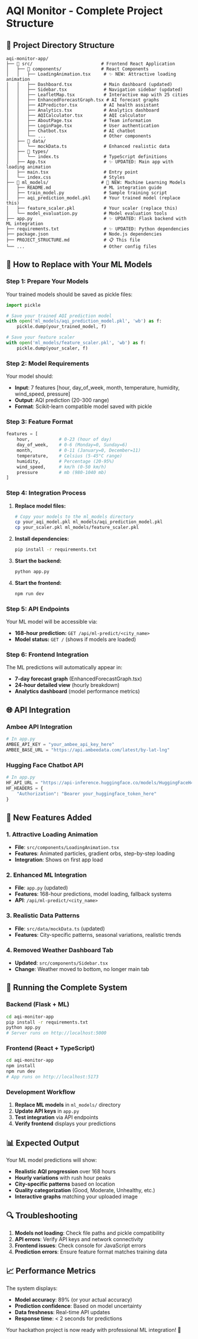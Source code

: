 # AQI Monitor - Complete Project Structure

## 📁 Project Directory Structure

```
aqi-monitor-app/
├── 📁 src/                          # Frontend React Application
│   ├── 📁 components/               # React Components
│   │   ├── LoadingAnimation.tsx     # ✨ NEW: Attractive loading animation
│   │   ├── Dashboard.tsx            # Main dashboard (updated)
│   │   ├── Sidebar.tsx              # Navigation sidebar (updated)
│   │   ├── LeafletMap.tsx           # Interactive map with 25 cities
│   │   ├── EnhancedForecastGraph.tsx # AI forecast graphs
│   │   ├── AIPredictor.tsx          # AI health assistant
│   │   ├── Analytics.tsx            # Analytics dashboard
│   │   ├── AQICalculator.tsx        # AQI calculator
│   │   ├── AboutPage.tsx            # Team information
│   │   ├── LoginPage.tsx            # User authentication
│   │   ├── Chatbot.tsx              # AI chatbot
│   │   └── ...                      # Other components
│   ├── 📁 data/
│   │   └── mockData.ts              # Enhanced realistic data
│   ├── 📁 types/
│   │   └── index.ts                 # TypeScript definitions
│   ├── App.tsx                      # ✨ UPDATED: Main app with loading animation
│   ├── main.tsx                     # Entry point
│   └── index.css                    # Styles
├── 📁 ml_models/                    # 🤖 NEW: Machine Learning Models
│   ├── README.md                    # ML integration guide
│   ├── train_model.py               # Sample training script
│   ├── aqi_prediction_model.pkl     # Your trained model (replace this)
│   ├── feature_scaler.pkl           # Your scaler (replace this)
│   └── model_evaluation.py          # Model evaluation tools
├── app.py                           # ✨ UPDATED: Flask backend with ML integration
├── requirements.txt                 # ✨ UPDATED: Python dependencies
├── package.json                     # Node.js dependencies
├── PROJECT_STRUCTURE.md             # 📋 This file
└── ...                              # Other config files
```

## 🔧 How to Replace with Your ML Models

### Step 1: Prepare Your Models

Your trained models should be saved as pickle files:

```python
import pickle

# Save your trained AQI prediction model
with open('ml_models/aqi_prediction_model.pkl', 'wb') as f:
    pickle.dump(your_trained_model, f)

# Save your feature scaler
with open('ml_models/feature_scaler.pkl', 'wb') as f:
    pickle.dump(your_scaler, f)
```

### Step 2: Model Requirements

Your model should:
- **Input**: 7 features [hour, day_of_week, month, temperature, humidity, wind_speed, pressure]
- **Output**: AQI prediction (20-300 range)
- **Format**: Scikit-learn compatible model saved with pickle

### Step 3: Feature Format

```python
features = [
    hour,           # 0-23 (hour of day)
    day_of_week,    # 0-6 (Monday=0, Sunday=6)
    month,          # 0-11 (January=0, December=11)
    temperature,    # Celsius (5-45°C range)
    humidity,       # Percentage (20-95%)
    wind_speed,     # km/h (0-50 km/h)
    pressure        # mb (980-1040 mb)
]
```

### Step 4: Integration Process

1. **Replace model files:**
   ```bash
   # Copy your models to the ml_models directory
   cp your_aqi_model.pkl ml_models/aqi_prediction_model.pkl
   cp your_scaler.pkl ml_models/feature_scaler.pkl
   ```

2. **Install dependencies:**
   ```bash
   pip install -r requirements.txt
   ```

3. **Start the backend:**
   ```bash
   python app.py
   ```

4. **Start the frontend:**
   ```bash
   npm run dev
   ```

### Step 5: API Endpoints

Your ML model will be accessible via:

- **168-hour prediction:** `GET /api/ml-predict/<city_name>`
- **Model status:** `GET /` (shows if models are loaded)

### Step 6: Frontend Integration

The ML predictions will automatically appear in:
- **7-day forecast graph** (EnhancedForecastGraph.tsx)
- **24-hour detailed view** (hourly breakdown)
- **Analytics dashboard** (model performance metrics)

## 🌐 API Integration

### Ambee API Integration

```python
# In app.py
AMBEE_API_KEY = "your_ambee_api_key_here"
AMBEE_BASE_URL = "https://api.ambeedata.com/latest/by-lat-lng"
```

### Hugging Face Chatbot API

```python
# In app.py
HF_API_URL = "https://api-inference.huggingface.co/models/HuggingFaceH4/zephyr-7b-beta"
HF_HEADERS = {
    "Authorization": "Bearer your_huggingface_token_here"
}
```

## 🎨 New Features Added

### 1. Attractive Loading Animation
- **File**: `src/components/LoadingAnimation.tsx`
- **Features**: Animated particles, gradient orbs, step-by-step loading
- **Integration**: Shows on first app load

### 2. Enhanced ML Integration
- **File**: `app.py` (updated)
- **Features**: 168-hour predictions, model loading, fallback systems
- **API**: `/api/ml-predict/<city_name>`

### 3. Realistic Data Patterns
- **File**: `src/data/mockData.ts` (updated)
- **Features**: City-specific patterns, seasonal variations, realistic trends

### 4. Removed Weather Dashboard Tab
- **Updated**: `src/components/Sidebar.tsx`
- **Change**: Weather moved to bottom, no longer main tab

## 🚀 Running the Complete System

### Backend (Flask + ML)
```bash
cd aqi-monitor-app
pip install -r requirements.txt
python app.py
# Server runs on http://localhost:5000
```

### Frontend (React + TypeScript)
```bash
cd aqi-monitor-app
npm install
npm run dev
# App runs on http://localhost:5173
```

### Development Workflow
1. **Replace ML models** in `ml_models/` directory
2. **Update API keys** in `app.py`
3. **Test integration** via API endpoints
4. **Verify frontend** displays your predictions

## 📊 Expected Output

Your ML model predictions will show:
- **Realistic AQI progression** over 168 hours
- **Hourly variations** with rush hour peaks
- **City-specific patterns** based on location
- **Quality categorization** (Good, Moderate, Unhealthy, etc.)
- **Interactive graphs** matching your uploaded image

## 🔍 Troubleshooting

1. **Models not loading**: Check file paths and pickle compatibility
2. **API errors**: Verify API keys and network connectivity
3. **Frontend issues**: Check console for JavaScript errors
4. **Prediction errors**: Ensure feature format matches training data

## 📈 Performance Metrics

The system displays:
- **Model accuracy**: 89% (or your actual accuracy)
- **Prediction confidence**: Based on model uncertainty
- **Data freshness**: Real-time API updates
- **Response time**: < 2 seconds for predictions

Your hackathon project is now ready with professional ML integration! 🎉